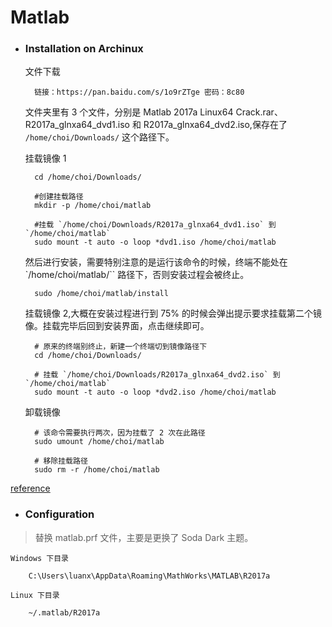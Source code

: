 # Matlab

- ### Installation on Archinux

    文件下载

        链接：https://pan.baidu.com/s/1o9rZTge 密码：8c80

    文件夹里有 3 个文件，分别是 Matlab 2017a Linux64 Crack.rar、R2017a_glnxa64_dvd1.iso 和 R2017a_glnxa64_dvd2.iso,保存在了 `/home/choi/Downloads/` 这个路径下。

    挂载镜像 1

        cd /home/choi/Downloads/

        #创建挂载路径
        mkdir -p /home/choi/matlab

        #挂载 `/home/choi/Downloads/R2017a_glnxa64_dvd1.iso` 到 `/home/choi/matlab`
        sudo mount -t auto -o loop *dvd1.iso /home/choi/matlab

    然后进行安装，需要特别注意的是运行该命令的时候，终端不能处在 `/home/choi/matlab/`` 路径下，否则安装过程会被终止。

        sudo /home/choi/matlab/install

    挂载镜像 2,大概在安装过程进行到 75% 的时候会弹出提示要求挂载第二个镜像。挂载完毕后回到安装界面，点击继续即可。

        # 原来的终端别终止，新建一个终端切到镜像路径下
        cd /home/choi/Downloads/

        # 挂载 `/home/choi/Downloads/R2017a_glnxa64_dvd2.iso` 到 `/home/choi/matlab`
        sudo mount -t auto -o loop *dvd2.iso /home/choi/matlab

    卸载镜像

        # 该命令需要执行两次，因为挂载了 2 次在此路径
        sudo umount /home/choi/matlab

        # 移除挂载路径
        sudo rm -r /home/choi/matlab

[reference](https://lanseyujie.com/post/matlab-r2017a-linux-download-and-activate.html)

- ### Configuration
> 替换 matlab.prf 文件，主要是更换了 Soda Dark 主题。

    Windows 下目录

        C:\Users\luanx\AppData\Roaming\MathWorks\MATLAB\R2017a

    Linux 下目录

        ~/.matlab/R2017a
